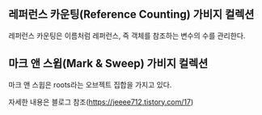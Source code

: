 ## 레퍼런스 카운팅(Reference Counting) 가비지 컬렉션

레퍼런스 카운팅은 이름처럼 레퍼런스, 즉 객체를 참조하는 변수의 수를 관리한다.

## 마크 앤 스윕(Mark & Sweep) 가비지 컬렉션

마크 앤 스윕은 roots라는 오브젝트 집합을 가지고 있다.

자세한 내용은 블로그 참조(https://jeeee712.tistory.com/17)
